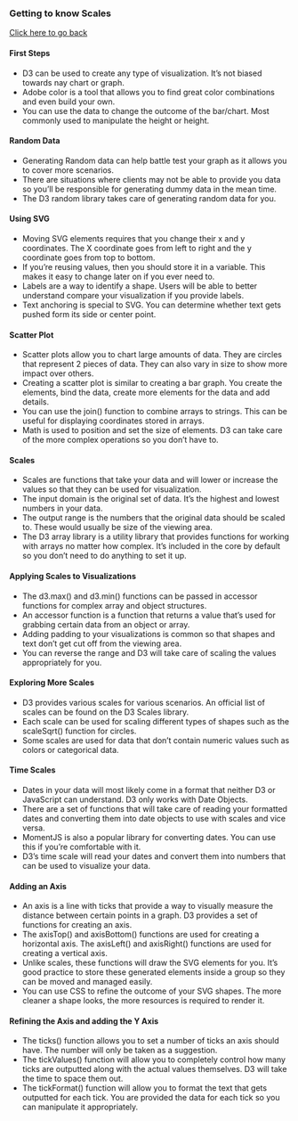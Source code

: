 
### Getting to know Scales <a name="scales"></a>

[Click here to go back](https://github.com/pupubird/d3-learn)

#### First Steps

- D3 can be used to create any type of visualization. It’s not biased towards nay chart or graph.
- Adobe color is a tool that allows you to find great color combinations and even build your own.
- You can use the data to change the outcome of the bar/chart. Most commonly used to manipulate the height or height.

#### Random Data

- Generating Random data can help battle test your graph as it allows you to cover more scenarios.
- There are situations where clients may not be able to provide you data so you’ll be responsible for generating dummy data in the mean time.
- The D3 random library takes care of generating random data for you.

#### Using SVG

- Moving SVG elements requires that you change their x and y coordinates. The X coordinate goes from left to right and the y coordinate goes from top to bottom.
- If you’re reusing values, then you should store it in a variable. This makes it easy to change later on if you ever need to.
- Labels are a way to identify a shape. Users will be able to better understand compare your visualization if you provide labels.
- Text anchoring is special to SVG. You can determine whether text gets pushed form its side or center point.

#### Scatter Plot

- Scatter plots allow you to chart large amounts of data. They are circles that represent 2 pieces of data. They can also vary in size to show more impact over others.
- Creating a scatter plot is similar to creating a bar graph. You create the elements, bind the data, create more elements for the data and add details.
- You can use the join() function to combine arrays to strings. This can be useful for displaying coordinates stored in arrays.
- Math is used to position and set the size of elements. D3 can take care of the more complex operations so you don’t have to.

#### Scales

- Scales are functions that take your data and will lower or increase the values so that they can be used for visualization.
- The input domain is the original set of data. It’s the highest and lowest numbers in your data.
- The output range is the numbers that the original data should be scaled to. These would usually be size of the viewing area.
- The D3 array library is a utility library that provides functions for working with arrays no matter how complex. It’s included in the core by default so you don’t need to do anything to set it up.

#### Applying Scales to Visualizations

- The d3.max() and d3.min() functions can be passed in accessor functions for complex array and object structures.
- An accessor function is a function that returns a value that’s used for grabbing certain data from an object or array.
- Adding padding to your visualizations is common so that shapes and text don’t get cut off from the viewing area.
- You can reverse the range and D3 will take care of scaling the values appropriately for you.

#### Exploring More Scales

- D3 provides various scales for various scenarios. An official list of scales can be found on the D3 Scales library.
- Each scale can be used for scaling different types of shapes such as the scaleSqrt() function for circles.
- Some scales are used for data that don’t contain numeric values such as colors or categorical data.

#### Time Scales

- Dates in your data will most likely come in a format that neither D3 or JavaScript can understand. D3 only works with Date Objects.
- There are a set of functions that will take care of reading your formatted dates and converting them into date objects to use with scales and vice versa.
- MomentJS is also a popular library for converting dates. You can use this if you’re comfortable with it.
- D3’s time scale will read your dates and convert them into numbers that can be used to visualize your data.

#### Adding an Axis

- An axis is a line with ticks that provide a way to visually measure the distance between certain points in a graph. D3 provides a set of functions for creating an axis.
- The axisTop() and axisBottom() functions are used for creating a horizontal axis. The axisLeft() and axisRight() functions are used for creating a vertical axis.
- Unlike scales, these functions will draw the SVG elements for you. It’s good practice to store these generated elements inside a group so they can be moved and managed easily.
- You can use CSS to refine the outcome of your SVG shapes. The more cleaner a shape looks, the more resources is required to render it.

#### Refining the Axis and adding the Y Axis

- The ticks() function allows you to set a number of ticks an axis should have. The number will only be taken as a suggestion.
- The tickValues() function will allow you to completely control how many ticks are outputted along with the actual values themselves. D3 will take the time to space them out.
- The tickFormat() function will allow you to format the text that gets outputted for each tick. You are provided the data for each tick so you can manipulate it appropriately.
